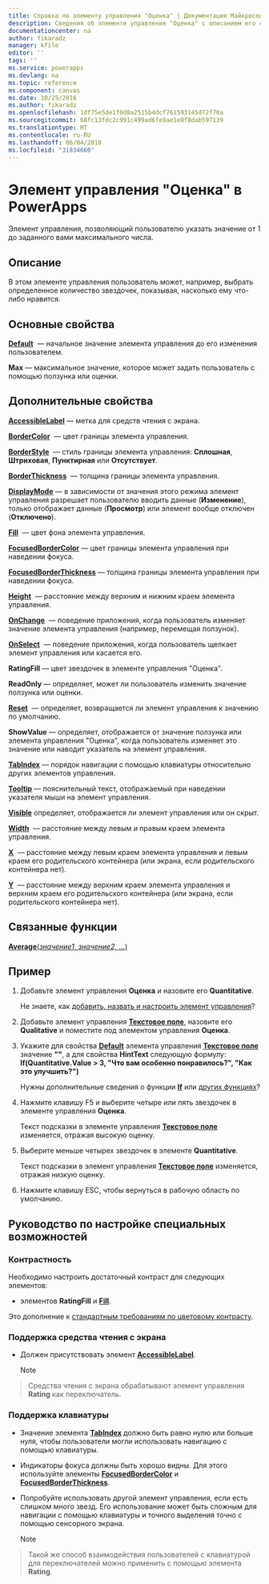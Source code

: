 ```yaml
---
title: Справка по элементу управления "Оценка" | Документация Майкрософт
description: Сведения об элементе управления "Оценка" с описанием его свойств и примерами
documentationcenter: na
author: fikaradz
manager: kfile
editor: ''
tags: ''
ms.service: powerapps
ms.devlang: na
ms.topic: reference
ms.component: canvas
ms.date: 10/25/2016
ms.author: fikaradz
ms.openlocfilehash: 1df75e5de1f0d8a2515b4dcf761593145d72f70a
ms.sourcegitcommit: 68fc13fdc2c991c499ad6fe9ae1e0f8dab597139
ms.translationtype: HT
ms.contentlocale: ru-RU
ms.lasthandoff: 06/04/2018
ms.locfileid: "31834660"
---
```

# <a name="rating-control-in-powerapps"></a>Элемент управления "Оценка" в PowerApps
Элемент управления, позволяющий пользователю указать значение от 1 до заданного вами максимального числа.

## <a name="description"></a>Описание
В этом элементе управления пользователь может, например, выбрать определенное количество звездочек, показывая, насколько ему что-либо нравится.

## <a name="key-properties"></a>Основные свойства
**[Default](properties-core.md)**  — начальное значение элемента управления до его изменения пользователем.

**Max** — максимальное значение, которое может задать пользователь с помощью ползунка или оценки.

## <a name="additional-properties"></a>Дополнительные свойства
**[AccessibleLabel](properties-accessibility.md)** — метка для средств чтения с экрана.

**[BorderColor](properties-color-border.md)**  — цвет границы элемента управления.

**[BorderStyle](properties-color-border.md)**  — стиль границы элемента управления: **Сплошная**, **Штриховая**, **Пунктирная** или **Отсутствует**.

**[BorderThickness](properties-color-border.md)**  — толщина границы элемента управления.

**[DisplayMode](properties-core.md)** — в зависимости от значения этого режима элемент управления разрешает пользователю вводить данные (**Изменение**), только отображает данные (**Просмотр**) или элемент вообще отключен (**Отключено**).

**[Fill](properties-color-border.md)**  — цвет фона элемента управления.

**[FocusedBorderColor](properties-color-border.md)** — цвет границы элемента управления при наведении фокуса.

**[FocusedBorderThickness](properties-color-border.md)** — толщина границы элемента управления при наведении фокуса.

**[Height](properties-size-location.md)**  — расстояние между верхним и нижним краем элемента управления.

**[OnChange](properties-core.md)**  — поведение приложения, когда пользователь изменяет значение элемента управления (например, перемещая ползунок).

**[OnSelect](properties-core.md)**  — поведение приложения, когда пользователь щелкает элемент управления или касается его.

**RatingFill** — цвет звездочек в элементе управления "Оценка".

**ReadOnly** — определяет, может ли пользователь изменить значение ползунка или оценки.

**[Reset](properties-core.md)**  — определяет, возвращается ли элемент управления к значению по умолчанию.

**ShowValue** — определяет, отображается от значение ползунка или элемента управления "Оценка", когда пользователь изменяет это значение или наводит указатель на элемент управления.

**[TabIndex](properties-accessibility.md)** — порядок навигации с помощью клавиатуры относительно других элементов управления.

**[Tooltip](properties-core.md)** — пояснительный текст, отображаемый при наведении указателя мыши на элемент управления.

**[Visible](properties-core.md)** определяет, отображается ли элемент управления или он скрыт.

**[Width](properties-size-location.md)**  — расстояние между левым и правым краем элемента управления.

**[X](properties-size-location.md)**  — расстояние между левым краем элемента управления и левым краем его родительского контейнера (или экрана, если родительского контейнера нет).

**[Y](properties-size-location.md)**  — расстояние между верхним краем элемента управления и верхним краем его родительского контейнера (или экрана, если родительского контейнера нет).

## <a name="related-functions"></a>Связанные функции
[**Average**(*значение1*, *значение2,* ...)](../functions/function-aggregates.md)

## <a name="example"></a>Пример
1. Добавьте элемент управления **Оценка** и назовите его **Quantitative**.
   
    Не знаете, как [добавить, назвать и настроить элемент управления](../add-configure-controls.md)?
2. Добавьте элемент управления **[Текстовое поле](control-text-input.md)**, назовите его **Qualitative** и поместите под элементом управления **Оценка**.
3. Укажите для свойства **[Default](properties-core.md)** элемента управления **[Текстовое поле](control-text-input.md)** значение **""**, а для свойства **HintText** следующую формулу:
   <br>**If(Quantitative.Value > 3, "Что вам особенно понравилось?", "Как это улучшить?")**
   
    Нужны дополнительные сведения о функции **[If](../functions/function-if.md)** или [других функциях](../formula-reference.md)?
4. Нажмите клавишу F5 и выберите четыре или пять звездочек в элементе управления **Оценка**.
   
    Текст подсказки в элементе управления **[Текстовое поле](control-text-input.md)** изменяется, отражая высокую оценку.
5. Выберите меньше четырех звездочек в элементе **Quantitative**.
   
    Текст подсказки в элемент управления **[Текстовое поле](control-text-input.md)** изменяется, отражая низкую оценку.
6. Нажмите клавишу ESC, чтобы вернуться в рабочую область по умолчанию.


## <a name="accessibility-guidelines"></a>Руководство по настройке специальных возможностей
### <a name="color-contrast"></a>Контрастность
Необходимо настроить достаточный контраст для следующих элементов:
* элементов **RatingFill** и **[Fill](properties-color-border.md)**.

Это дополнение к [стандартным требованиям по цветовому контрасту](../accessible-apps-color.md).

### <a name="screen-reader-support"></a>Поддержка средства чтения с экрана
* Должен присутствовать элемент **[AccessibleLabel](properties-accessibility.md)**.

    > [!NOTE]
> Средства чтения с экрана обрабатывают элемент управления **Rating** как переключатель.

### <a name="keyboard-support"></a>Поддержка клавиатуры
* Значение элемента **[TabIndex](properties-accessibility.md)** должно быть равно нулю или больше нуля, чтобы пользователи могли использовать навигацию с помощью клавиатуры.
* Индикаторы фокуса должны быть хорошо видны. Для этого используйте элементы **[FocusedBorderColor](properties-color-border.md)** и **[FocusedBorderThickness](properties-color-border.md)**.
* Попробуйте использовать другой элемент управления, если есть слишком много звезд. Его использование может быть сложным для навигации с помощью клавиатуры и точного выделения точно с помощью сенсорного экрана.

    > [!NOTE]
> Такой же способ взаимодействия пользователей с клавиатурой для переключателей можно применить с помощью элемента **Rating**.
